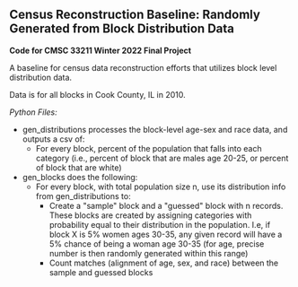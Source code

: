 <h2>Census Reconstruction Baseline: Randomly Generated from Block Distribution Data</h2>


**Code for CMSC 33211 Winter 2022 Final Project**

A baseline for census data reconstruction efforts that utilizes block level distribution data.

Data is for all blocks in Cook County, IL in 2010.


_Python Files:_
  - gen_distributions processes the block-level age-sex and race data, and outputs a csv of:
    - For every block, percent of the population that falls into each category 
      (i.e., percent of block that are males age 20-25, or percent of block that are white)
  - gen_blocks does the following:
    - For every block, with total population size n, use its distribution info from gen_distributions to:
      - Create a "sample" block and a "guessed" block with n records. These blocks are created by assigning categories with probability equal to their distribution in the population. I.e, if block X is 5% women ages 30-35, any given record will have a 5% chance of being a woman age 30-35 (for age, precise number is then randomly generated within this range)
      - Count matches (alignment of age, sex, and race) between the sample and guessed blocks 
